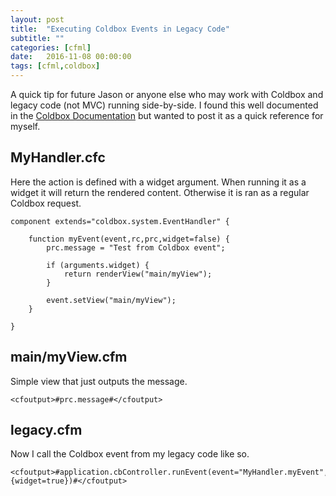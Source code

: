 ```yaml
---
layout: post
title:  "Executing Coldbox Events in Legacy Code"
subtitle: ""
categories: [cfml]
date:   2016-11-08 00:00:00
tags: [cfml,coldbox]
---
```


A quick tip for future Jason or anyone else who may work with Coldbox and legacy code (not MVC) running side-by-side. I found this well documented in the [Coldbox Documentation](https://coldbox.ortusbooks.com/content/full/event_handlers/executing_events.html) but wanted to post it as a quick reference for myself.

## MyHandler.cfc

Here the action is defined with a widget argument. When running it as a widget it will return the rendered content. Otherwise it is ran as a regular Coldbox request.

```cfscript
component extends="coldbox.system.EventHandler" {
	
	function myEvent(event,rc,prc,widget=false) {
		prc.message = "Test from Coldbox event";
		
		if (arguments.widget) {
			return renderView("main/myView");
		}
		
		event.setView("main/myView");
	}

}
```

## main/myView.cfm

Simple view that just outputs the message.

```markup
<cfoutput>#prc.message#</cfoutput>
```

## legacy.cfm

Now I call the Coldbox event from my legacy code like so.

```markup
<cfoutput>#application.cbController.runEvent(event="MyHandler.myEvent",eventArguments={widget=true})#</cfoutput>
```